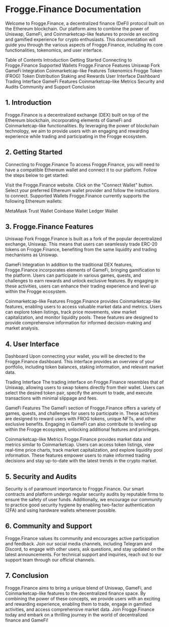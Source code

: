# Frogge.Finance Documentation

Welcome to Frogge.Finance, a decentralized finance (DeFi) protocol built on the Ethereum blockchain. Our platform aims to combine the power of Uniswap, GameFi, and Coinmarketcap-like features to provide an exciting and gamified experience for crypto enthusiasts. This documentation will guide you through the various aspects of Frogge.Finance, including its core functionalities, tokenomics, and user interface.

Table of Contents
Introduction
Getting Started
Connecting to Frogge.Finance
Supported Wallets
Frogge.Finance Features
Uniswap Fork
GameFi Integration
Coinmarketcap-like Features
Tokenomics
Frogge Token (FROG)
Token Distribution
Staking and Rewards
User Interface
Dashboard
Trading Interface
GameFi Features
Coinmarketcap-like Metrics
Security and Audits
Community and Support
Conclusion
## 1. Introduction
Frogge.Finance is a decentralized exchange (DEX) built on top of the Ethereum blockchain, incorporating elements of GameFi and Coinmarketcap-like functionalities. By leveraging the power of blockchain technology, we aim to provide users with an engaging and rewarding experience while trading and participating in the Frogge ecosystem.

## 2. Getting Started
Connecting to Frogge.Finance
To access Frogge.Finance, you will need to have a compatible Ethereum wallet and connect it to our platform. Follow the steps below to get started:

Visit the Frogge.Finance website.
Click on the "Connect Wallet" button.
Select your preferred Ethereum wallet provider and follow the instructions to connect.
Supported Wallets
Frogge.Finance currently supports the following Ethereum wallets:

MetaMask
Trust Wallet
Coinbase Wallet
Ledger Wallet
## 3. Frogge.Finance Features
Uniswap Fork
Frogge.Finance is built as a fork of the popular decentralized exchange, Uniswap. This means that users can seamlessly trade ERC-20 tokens on Frogge.Finance, benefiting from the same liquidity and trading mechanisms as Uniswap.

GameFi Integration
In addition to the traditional DEX features, Frogge.Finance incorporates elements of GameFi, bringing gamification to the platform. Users can participate in various games, quests, and challenges to earn rewards and unlock exclusive features. By engaging in these activities, users can enhance their trading experience and level up within the Frogge ecosystem.

Coinmarketcap-like Features
Frogge.Finance provides Coinmarketcap-like features, enabling users to access valuable market data and metrics. Users can explore token listings, track price movements, view market capitalization, and monitor liquidity pools. These features are designed to provide comprehensive information for informed decision-making and market analysis.

## 4. User Interface
Dashboard
Upon connecting your wallet, you will be directed to the Frogge.Finance dashboard. This interface provides an overview of your portfolio, including token balances, staking information, and relevant market data.

Trading Interface
The trading interface on Frogge.Finance resembles that of Uniswap, allowing users to swap tokens directly from their wallet. Users can select the desired token pair, specify the amount to trade, and execute transactions with minimal slippage and fees.

GameFi Features
The GameFi section of Frogge.Finance offers a variety of games, quests, and challenges for users to participate in. These activities are designed to reward users with FROG tokens, unique NFTs, and other exclusive benefits. Engaging in GameFi can also contribute to leveling up within the Frogge ecosystem, unlocking additional features and privileges.

Coinmarketcap-like Metrics
Frogge.Finance provides market data and metrics similar to Coinmarketcap. Users can access token listings, view real-time price charts, track market capitalization, and explore liquidity pool information. These features empower users to make informed trading decisions and stay up-to-date with the latest trends in the crypto market.

## 5. Security and Audits
Security is of paramount importance to Frogge.Finance. Our smart contracts and platform undergo regular security audits by reputable firms to ensure the safety of user funds. Additionally, we encourage our community to practice good security hygiene by enabling two-factor authentication (2FA) and using hardware wallets whenever possible.

## 6. Community and Support
Frogge.Finance values its community and encourages active participation and feedback. Join our social media channels, including Telegram and Discord, to engage with other users, ask questions, and stay updated on the latest announcements. For technical support and inquiries, reach out to our support team through our official channels.

## 7. Conclusion
Frogge.Finance aims to bring a unique blend of Uniswap, GameFi, and Coinmarketcap-like features to the decentralized finance space. By combining the power of these concepts, we provide users with an exciting and rewarding experience, enabling them to trade, engage in gamified activities, and access comprehensive market data. Join Frogge.Finance today and embark on a thrilling journey in the world of decentralized finance and GameFi!